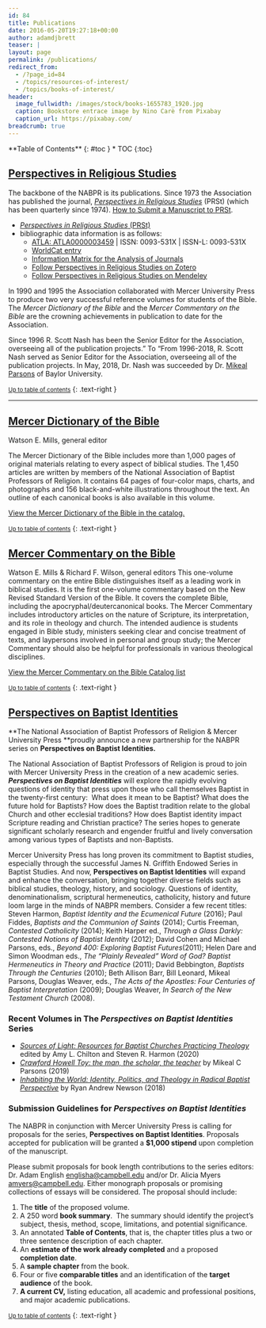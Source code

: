 ```yaml
---
id: 84
title: Publications
date: 2016-05-20T19:27:18+00:00
author: adamdjbrett
teaser: |
layout: page
permalink: /publications/
redirect_from:
  - /?page_id=84
  - /topics/resources-of-interest/
  - /topics/books-of-interest/
header:
  image_fullwidth: /images/stock/books-1655783_1920.jpg
  caption: Bookstore entrace image by Nino Carè from Pixabay
  caption_url: https://pixabay.com/
breadcrumb: true
---
```

<div class="panel radius" markdown="1">
**Table of Contents**
{: #toc }
*  TOC
{:toc}
</div>

## [Perspectives in Religious Studies](#prst)

The backbone of the NABPR is its publications. Since 1973 the Association has published the journal, _[Perspectives in Religious Studies](http://www.baylor.edu/prs/)_ (PRSt) (which has been quarterly since 1974). [How to Submit a Manuscript to PRSt](http://www.baylor.edu/prs/index.php?id=6073).

- [_Perspectives in Religious Studies_ (PRSt)](http://search.ebscohost.com/login.aspx?direct=true&db=rfh&jid=ATLA0000003459&site=ehost-live)
- bibliographic data information is as follows:  
  - [ATLA: ATLA0000003459](http://search.ebscohost.com/login.aspx?direct=true&db=rfh&jid=ATLA0000003459&site=ehost-live) \| ISSN: 0093-531X \| ISSN-L: 0093-531X  
  - [WorldCat entry](http://www.worldcat.org/oclc/1378270)
  - [Information Matrix for the Analysis of Journals](http://miar.ub.edu/issn/0093-531X)  
  - [Follow Perspectives in Religious Studies on Zotero](https://www.zotero.org/groups/perspectives-in-religious-studies)
  - [Follow Perspectives in Religious Studies on Mendeley](https://www.mendeley.com/groups/10136871/perspectives-in-religious-studies/)

In 1990 and 1995 the Association collaborated with Mercer University Press to produce two very successful reference volumes for students of the Bible. The _Mercer Dictionary of the Bible_ and the _Mercer Commentary on the Bible_ are the crowning achievements in publication to date for the Association.

Since 1996 R. Scott Nash has been the Senior Editor for the Association, overseeing all of the publication projects.” To “From 1996-2018, R. Scott Nash served as Senior Editor for the Association, overseeing all of the publication projects. In May, 2018, Dr. Nash was succeeded by Dr. [Mikeal Parsons](/officers/) of Baylor University.


<small markdown="1">[Up to table of contents](#toc)</small>
{: .text-right }

****

## [**Mercer Dictionary of the Bible**](#dictionary)

Watson E. Mills, general editor

The Mercer Dictionary of the Bible includes more than 1,000 pages of original materials relating to every aspect of biblical studies. The 1,450 articles are written by members of the National Association of Baptist Professors of Religion. It contains 64 pages of four-color maps, charts, and photographs and 156 black-and-white illustrations throughout the text. An outline of each canonical books is also available in this volume.

[View the Mercer Dictionary of the Bible in the catalog.](https://www.mupress.org/Mercer-Dictionary-of-the-Bible-P268.aspx)

<small markdown="1">[Up to table of contents](#toc)</small>
{: .text-right }

## [**Mercer Commentary on the Bible**](#mercer)

Watson E. Mills & Richard F. Wilson, general editors This one-volume commentary on the entire Bible distinguishes itself as a leading work in biblical studies. It is the first one-volume commentary based on the New Revised Standard Version of the Bible. It covers the complete Bible, including the apocryphal/deutercanonical books. The Mercer Commentary includes introductory articles on the nature of Scripture, its interpretation, and its role in theology and church. The intended audience is students engaged in Bible study, ministers seeking clear and concise treatment of texts, and laypersons involved in personal and group study; the Mercer Commentary should also be helpful for professionals in various theological disciplines.

[View the Mercer Commentary on the Bible Catalog list](https://www.mupress.org/Mercer-Commentary-on-the-Bible-C2101.aspx)  

<small markdown="1">[Up to table of contents](#toc)</small>
{: .text-right }

## [**Perspectives on Baptist Identities**](#baptistid)

**The National Association of Baptist Professors of Religion & Mercer University Press **proudly announce a new partnership for the NABPR series on **Perspectives on Baptist Identities.**

The National Association of Baptist Professors of Religion is proud to join with Mercer University Press in the creation of a new academic series. **_Perspectives on Baptist Identities_** will explore the rapidly evolving questions of identity that press upon those who call themselves Baptist in the twenty-first century:  What does it mean to be Baptist? What does the future hold for Baptists? How does the Baptist tradition relate to the global Church and other ecclesial traditions? How does Baptist identity impact Scripture reading and Christian practice? The series hopes to generate significant scholarly research and engender fruitful and lively conversation among various types of Baptists and non-Baptists.

Mercer University Press has long proven its commitment to Baptist studies, especially through the successful James N. Griffith Endowed Series in Baptist Studies. And now, **Perspectives on Baptist Identities** will expand and enhance the conversation, bringing together diverse fields such as biblical studies, theology, history, and sociology. Questions of identity, denominationalism, scriptural hermeneutics, catholicity, history and future loom large in the minds of NABPR members. Consider a few recent titles: Steven Harmon, _Baptist Identity and the Ecumenical Future_ (2016); Paul Fiddes, _Baptists and the Communion of Saints_ (2014); Curtis Freeman, _Contested Catholicity_ (2014); Keith Harper ed., _Through a Glass Darkly: Contested Notions of Baptist Identity_ (2012); David Cohen and Michael Parsons, eds., _Beyond 400: Exploring Baptist Futures_(2011); Helen Dare and Simon Woodman eds., _The “Plainly Revealed” Word of God? Baptist Hermeneutics in Theory and Practice_ (2011); David Bebbington, _Baptists Through the Centuries_ (2010); Beth Allison Barr, Bill Leonard, Mikeal Parsons, Douglas Weaver, eds., _The Acts of the Apostles: Four Centuries of Baptist Interpretation_ (2009); Douglas Weaver, _In Search of the New Testament Church_ (2008).

### Recent Volumes in The *Perspectives on Baptist Identities* Series
  - [_Sources of Light: Resources for Baptist Churches Practicing Theology_](/sources-light/) edited by Amy L. Chilton and Steven R. Harmon (2020)
  - [*Crawford Howell Toy: the man, the scholar, the teacher*](/crawford-howell-toy) by Mikeal C Parsons (2019)
  - [*Inhabiting the World: Identity, Politics, and Theology in Radical Baptist Perspective*](/inhabiting-the-world/) by Ryan Andrew Newson (2018)


### Submission Guidelines for *Perspectives on Baptist Identities*
The NABPR in conjunction with Mercer University Press is calling for proposals for the series, **Perspectives on Baptist Identities**. Proposals accepted for publication will be granted a **$1,000 stipend** upon completion of the manuscript.

Please submit proposals for book length contributions to the series editors: Dr. Adam English <englisha@campbell.edu> and/or Dr. Alicia Myers <amyers@campbell.edu>. Either monograph proposals or promising collections of essays will be considered. The proposal should include:

  1. The **title** of the proposed volume.
  2. A 250 word **book summary**.  The summary should identify the project’s subject, thesis, method, scope, limitations, and potential significance.
  3. An annotated **Table of Contents**, that is, the chapter titles plus a two or three sentence description of each chapter.
  4. An **estimate of the work already completed** and a proposed **completion date**.
  5. A **sample chapter** from the book.
  6. Four or five **comparable titles** and an identification of the **target audience** of the book.
  7. **A current CV,** listing education, all academic and professional positions, and major academic publications.

  <small markdown="1">[Up to table of contents](#toc)</small>
  {: .text-right }  
